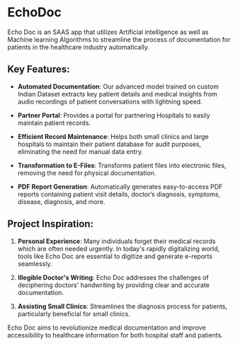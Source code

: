 # EchoDoc

Echo Doc is an SAAS app that utilizes Artificial intelligence as well as Machine learning Algorithms to streamline the process of documentation for patients in the healthcare industry automatically. 

## Key Features:

- **Automated Documentation**: Our advanced model trained on custom Indian Dataset extracts key patient details and medical insights from audio recordings of patient conversations with lightning speed.

- **Partner Portal**: Provides a portal for partnering Hospitals to easily maintain patient records.

- **Efficient Record Maintenance**: Helps both small clinics and large hospitals to maintain their patient database for audit purposes, eliminating the need for manual data entry.

- **Transformation to E-Files**: Transforms patient files into electronic files, removing the need for physical documentation.

- **PDF Report Generation**: Automatically generates easy-to-access PDF reports containing patient visit details, doctor’s diagnosis, symptoms, disease, diagnosis, and more.

## Project Inspiration:

1. **Personal Experience**: Many individuals forget their medical records which are often needed urgently. In today's rapidly digitalizing world, tools like Echo Doc are essential to digitize and generate e-reports seamlessly.

2. **Illegible Doctor's Writing**: Echo Doc addresses the challenges of deciphering doctors' handwriting by providing clear and accurate documentation.

3. **Assisting Small Clinics**: Streamlines the diagnosis process for patients, particularly beneficial for small clinics.

Echo Doc aims to revolutionize medical documentation and improve accessibility to healthcare information for both hospital staff and patients.

